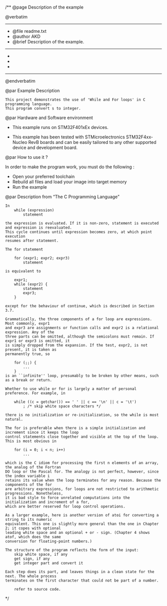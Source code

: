/**
  @page Description of the example
  
  @verbatim
  ******************************************************************************
  * @file    readme.txt 
  * @author  AKD
  * @brief   Description of the example.
  ******************************************************************************
  *
  *
  *
  ******************************************************************************
  @endverbatim

@par Example Description

	This project demonstrates the use of 'While and For loops' in C programming language.
	This program convert s to integer.
	

@par Hardware and Software environment  

  - This example runs on STM32F401xEx devices.
    
  - This example has been tested with STMicroelectronics STM32F4xx-Nucleo RevB 
    boards and can be easily tailored to any other supported device 
    and development board.

@par How to use it ? 

In order to make the program work, you must do the following :
 - Open your preferred toolchain 
 - Rebuild all files and load your image into target memory
 - Run the example

@par Description from “The C Programming Language” 


	In
		while (expression)
			statement
	
	the expression is evaluated. If it is non-zero, statement is executed and expression is reevaluated.
	This cycle continues until expression becomes zero, at which point execution
	resumes after statement.
	
	The for statement
	
		for (expr1; expr2; expr3)
			statement
	
	is equivalent to
	
		expr1;
		while (expr2) {
			statement
			expr3;
		}

	except for the behaviour of continue, which is described in Section 3.7.
	
	Grammatically, the three components of a for loop are expressions. Most commonly, expr1
	and expr3 are assignments or function calls and expr2 is a relational expression. Any of the
	three parts can be omitted, although the semicolons must remain. If expr1 or expr3 is omitted, it
	is simply dropped from the expansion. If the test, expr2, is not present, it is taken as
	permanently true, so
	
		for (;;) {
			...
		}
	is an ``infinite'' loop, presumably to be broken by other means, such as a break or return.
	
	Whether to use while or for is largely a matter of personal preference. For example, in
	
		while ((c = getchar()) == ' ' || c == '\n' || c = '\t')
			; /* skip white space characters */
			
	there is no initialization or re-initialization, so the while is most natural.
	
	The for is preferable when there is a simple initialization and increment since it keeps the loop
	control statements close together and visible at the top of the loop. This is most obvious in

		for (i = 0; i < n; i++)
			...
	
	which is the C idiom for processing the first n elements of an array, the analog of the Fortran
	DO loop or the Pascal for. The analogy is not perfect, however, since the index variable i
	retains its value when the loop terminates for any reason. Because the components of the for
	are arbitrary expressions, for loops are not restricted to arithmetic progressions. Nonetheless,
	it is bad style to force unrelated computations into the initialization and increment of a for,
	which are better reserved for loop control operations.

	As a larger example, here is another version of atoi for converting a string to its numeric
	equivalent. This one is slightly more general than the one in Chapter 2; it copes with optional
	leading white space and an optional + or - sign. (Chapter 4 shows atof, which does the same
	conversion for floating-point numbers.)
	
	The structure of the program reflects the form of the input:
		skip white space, if any
		get sign, if any
		get integer part and convert it
	
	Each step does its part, and leaves things in a clean state for the next. The whole process
	terminates on the first character that could not be part of a number.
	
		refer to source code.

 */
